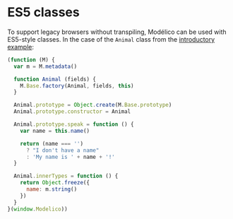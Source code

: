 # ES5 classes

To support legacy browsers without transpiling, Modélico can be used
with ES5-style classes. In the case of the `Animal` class from the
[introductory example](../README.md#introduction):

```js
(function (M) {
  var m = M.metadata()

  function Animal (fields) {
    M.Base.factory(Animal, fields, this)
  }

  Animal.prototype = Object.create(M.Base.prototype)
  Animal.prototype.constructor = Animal

  Animal.prototype.speak = function () {
    var name = this.name()

    return (name === '')
      ? "I don't have a name"
      : 'My name is ' + name + '!'
  }

  Animal.innerTypes = function () {
    return Object.freeze({
      name: m.string()
    })
  }
}(window.Modelico))
```
